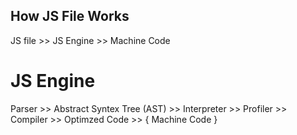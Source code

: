 
## How JS File Works
JS file >> JS Engine >> Machine Code

# JS Engine
Parser >> Abstract Syntex Tree (AST) >> Interpreter >> Profiler >> Compiler >> Optimzed Code >> { Machine Code }